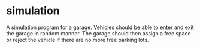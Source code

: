 # simulation

A simulation program for a garage. Vehicles should be able to enter and exit the garage in random manner.
The garage should then assign a free space or reject the vehicle if there are no more free parking lots.
